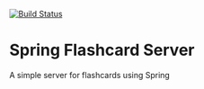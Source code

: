 [![Build Status](https://travis-ci.org/gspitz01/springflashcardserver.svg?branch=master)](https://travis-ci.org/gspitz01/springflashcardserver)
# Spring Flashcard Server
A simple server for flashcards using Spring